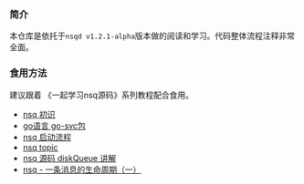 ### 简介
本仓库是依托于`nsqd v1.2.1-alpha`版本做的阅读和学习。代码整体流程注释非常全面。

### 食用方法
建议跟着 《一起学习nsq源码》系列教程配合食用。
+ [nsq 初识](https://www.liangtian.me/archives/72)
+ [go语言 go-svc包](https://www.liangtian.me/archives/114)
+ [nsq 启动流程](https://www.liangtian.me/archives/172)
+ [nsq topic](https://www.liangtian.me/archives/179)
+ [nsq 源码 diskQueue 讲解](https://www.liangtian.me/archives/181)
+ [nsq - 一条消息的生命周期（一）](https://www.liangtian.me/archives/184)

